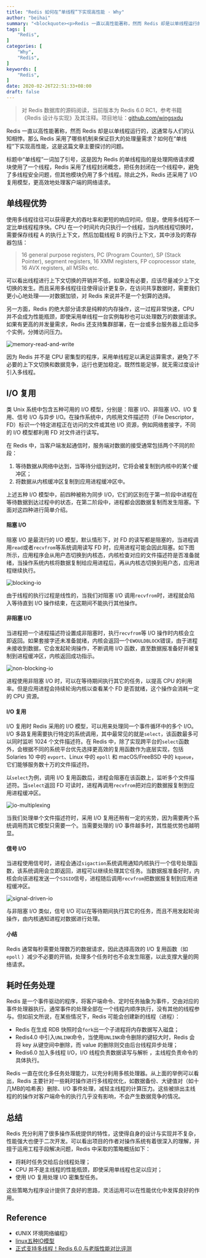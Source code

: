 ```yaml
---
title: "Redis 如何在“单线程”下实现高性能 · Why"
author: "beihai"
summary: "<blockquote><p>Redis 一直以高性能著称，然而 Redis 却是以单线程运行的，这通常与人们的认知相悖。那么 Redis 采用了哪些机制来保证巨大的处理量需求？如何在“单线程”下实现高性能，这是这篇文章主要探讨的问题。</p></blockquote>"
tags: [
    "Redis",
]
categories: [
    "Why",
	"Redis",
]
keywords: [
    "Redis",
]
date: 2020-02-26T22:51:33+08:00
draft: false
---
```


> 对 Redis 数据库的源码阅读，当前版本为 Redis 6.0 RC1，参考书籍《Redis 设计与实现》及其注释。项目地址：[github.com/wingsxdu](https://github.com/wingsxdu/redis)

Redis 一直以高性能著称，然而 Redis 却是以单线程运行的，这通常与人们的认知相悖。那么 Redis 采用了哪些机制来保证巨大的处理量需求？如何在“单线程”下实现高性能，这是这篇文章主要探讨的问题。

标题中“单线程”一词加了引号，这是因为 Redis 的单线程指的是处理网络请求模块使用了一个线程，Redis 采用了线程封闭概念，把任务封闭在一个线程中，避免了多线程安全问题，但其他模块仍用了多个线程。除此之外，Redis 还采用了 I/O 复用模型，更高效地处理客户端的网络请求。

## 单线程优势

使用多线程往往可以获得更大的吞吐率和更短的响应时间，但是，使用多线程不一定比单线程程序快。CPU 在一个时间片内只执行一个线程，当内核线程切换时，需要保存线程 A 的执行上下文，然后加载线程 B 的执行上下文，其中涉及的寄存器包括：

> 16 general purpose registers, PC (Program Counter), SP (Stack Pointer), segment registers, 16 XMM registers, FP coprocessor state, 16 AVX registers, all MSRs etc.

可以看出线程进行上下文切换的开销并不低，如果没有必要，应该尽量减少上下文切换的发生。而且采用多线程往往使得设计更复杂，在访问共享数据时，需要我们更小心地处理——对数据加锁，对 Redis 来说并不是一个划算的选择。

另一方面，Redis 的绝大部分请求是纯粹的内存操作，这一过程非常快速，CPU 并不会成为性能瓶颈，即使采用单线程一台实例每秒也可以处理数万的数据请求。如果有更高的并发量需求，Redis 还支持集群部署，在一台或多台服务器上启动多个实例，分摊访问压力。

![memory-read-and-write](index.assets/memory-read-and-write.png)

因为 Redis 并不是 CPU 密集型的程序，采用单线程足以满足运算需求，避免了不必要的上下文切换和数据竞争，运行也更加稳定。既然性能足够，就无需过度设计引入多线程。

## I/O 复用

类 Unix 系统中包含五种可用的 I/O 模型，分别是：阻塞 I/O、非阻塞 I/O、I/O 复用、信号 I/O 与异步 I/O。在操作系统中，内核用文件描述符（File Descriptor，FD）标识一个特定进程正在访问的文件或其他 I/O 资源，例如网络套接字，不同的 I/O 模型都利用 FD 对文件进行读写。

在 Redis 中，当客户端发起通信时，服务端对数据的接受通常包括两个不同的阶段：

1. 等待数据从网络中达到，当等待分组到达时，它将会被复制到内核中的某个缓冲区；
2. 将数据从内核缓冲区复制到应用进程缓冲区中。

上述五种 I/O 模型中，前四种被称为同步 I/O，它们的区别在于第一阶段中进程在等待数据到达过程中的状态，在第二阶段中，进程都会因数据复制而发生阻塞。下面对这四种进行简单介绍。

#### 阻塞 I/O

阻塞 I/O 是最流行的 I/O 模型，默认情形下，对 FD 的读写都是阻塞的，当进程调用`read`或者`recvfrom`等系统调用读写 FD 时，应用进程可能会因此阻塞。如下图所示，应用程序会从用户态切换到内核态，内核检查对应的文件描述符是否准备就绪，当操作系统内核将数据复制给应用进程后，再从内核态切换到用户态，应用进程继续执行。

![blocking-io](index.assets/blocking-io.png)

由于线程的执行过程是线性的，当我们对阻塞 I/O 调用`recvfrom`时，进程就会陷入等待直到 I/O 操作结束，在这期间不能执行其他操作。

#### 非阻塞 I/O

当进程把一个进程描述符设置成非阻塞时，执行`recvfrom`等 I/O 操作时内核会立即返回。如果套接字还未准备就绪，内核会返回一个`EWOULDBLOCK`错误，由于进程未接收到数据，它会发起轮询操作，不断调用 I/O 函数，直至数据报准备好并被复制到进程缓冲区，内核返回成功指示。

![non-blocking-io](index.assets/non-blocking-io.png)

进程使用非阻塞 I/O 时，可以在等待期间执行其它的任务，以提高 CPU 的利用率。但是应用进程会持续轮询内核以查看某个 FD 是否就绪，这个操作会消耗一定的 CPU 资源。

#### I/O 复用

I/O 复用时 Redis 采用的 I/O 模型，可以用来处理同一个事件循环中的多个 I/O。I/O 多路复用需要执行特定的系统调用，其中最常见的就是`select`，该函数最多可以同时监听 1024 个文件描述符。在 Redis 中，除了实现跨平台的`select`函数外，会根据不同的系统平台优先选择更高效的复用函数作为底层实现，包括 Solaries 10 中的 `evport`、Linux 中的 `epoll` 和 macOS/FreeBSD 中的 `kqueue`，它们能够服务数十万的文件描述符。

以`select`为例，调用 I/O 复用函数后，进程会阻塞在该函数上，监听多个文件描述符。当`select`返回 FD 可读时，进程再调用`recvfrom`把对应的数据报复制到应用进程缓冲区。

![io-multiplexing](index.assets/io-multiplexing.png)

当我们处理单个文件描述符时，采用 I/O 复用还稍有一定的劣势，因为需要两个系统调用而其它模型只需要一个。当需要处理的 I/O 事件越多时，其性能优势也越明显。

#### 信号 I/O

当进程使用信号时，进程会通过`sigaction`系统调用通知内核执行一个信号处理函数，该系统调用会立即返回，进程可以继续处理其它任务。当数据报准备好时，内核会向该进程发送一个`SIGIO`信号，进程随后调用`recvfrom`把数据报复制到应用进程缓冲区。

![signal-driven-io](index.assets/signal-driven-io.png)

与非阻塞 I/O 类似，信号 I/O 可以在等待期间执行其它的任务，而且不用发起轮询操作，由内核通知进程对数据进行处理。

#### 小结

Redis 通常每秒需要处理数万的数据请求，因此选择高效的 I/O 复用函数（如`epoll` ）减少不必要的开销，处理多个任务时也不会发生阻塞，以此支撑大量的网络请求。

## 耗时任务处理

Redis 是一个事件驱动的程序，将客户端命令、定时任务抽象为事件，交由对应的事件处理器执行。通常事件的处理全部在一个线程内顺序执行，没有其他的线程参与。但如前文所说，在某些情况下，Redis 可能会创建新的线程（进程）：

- Redis 在生成 RDB 快照时会`fork`出一个子进程将内存数据写入磁盘；
- Redis4.0 中引入`UNLINK`命令，当使用`UNLINK`命令删除的键较大时，Redis 会将 key 从键空间中删除，而 value 的删除则交由后台线程异步处理；
- Redis6.0 加入多线程 I/O，I/O 线程负责数据读写与解析 ，主线程负责命令的具体执行。

Redis 一直在优化多任务处理能力，以充分利用多核处理器。从上面的举例可以看出，Redis 主要针对一些耗时操作进行多线程优化，如数据备份、大键值对（如十几MB的哈希表）删除、I/O 事件处理，减轻主线程的计算压力。这些被排出主线程的的操作对客户端命令的执行几乎没有影响，不会产生数据竞争的情况。

## 总结

Redis 充分利用了很多操作系统提供的特性，这使得自身的设计与实现并不复杂，性能强大也便于二次开发。可以看出项目的作者对操作系统有着很深入的理解，并擅于运用工程手段解决问题，Redis 中采取的策略概括如下：

- 将耗时任务交给后台线程处理；
- CPU 并不是主线程的性能瓶颈，即使采用单线程也足以应对；
- 使用 I/O 复用处理 I/O 密集型任务。

这些策略为程序设计提供了良好的思路，灵活运用可以在性能优化中发挥良好的作用。

## Reference

- 《UNIX 环境网络编程》
- [linux五种IO模型](https://juejin.im/post/5c725dbe51882575e37ef9ed)
- [正式支持多线程！Redis 6.0 与老版性能对比评测](https://www.chainnews.com/articles/610212461536.htm)